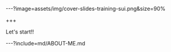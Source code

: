 ---?image=assets/img/cover-slides-training-sui.png&size=90%

+++

Let's start!!

---?include=md/ABOUT-ME.md